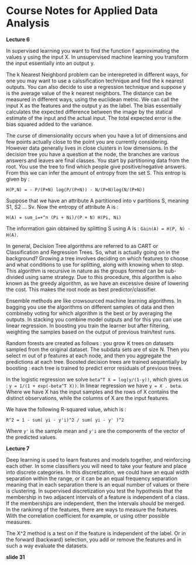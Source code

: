 # Course Notes for Applied Data Analysis

**Lecture 6**

In supervised learning you want to find the function f approximating the values y using the input X. In unsupervised machine learning you transform the input essentially into an output y.

The k Nearest Neighbord problem can be interepreted in different ways, for one you may want to use a calssification technique and find the k nearest outputs. You can also decide to use a regression technique and suppose y is the average value of the k nearest neighbors. The distance can be measured in different ways, using the euclidean metric. We can call the input X as the features and the output y as the label. The bias essentially calculates the expected difference between the image by the statical estimate of the input and the actual input. The total expected error is the bias squared added to the variance. 

The curse of dimensionality occurs when you have a lot of dimensions and few points actually close to the point you are currently considering. However data generally lives in close clusters in low dimensions. In the decision tree you have a question at the node, the branches are various answers and leaves are final classes. You start by partitioning data from the root. You use the tree to find which people give positive/negative answers. From this we can infer the amount of entropy from the set S. This entrop is given by :

```
H(P,N) = - P/(P+N) log(P/(P+N)) - N/(P+N)log(N/(P+N))
```

Suppose that we have an attribute A partitioned into v partitions S, meaning S1, S2 ... Sv. Now the entropy of attribute A is :

```
H(A) = sum_i=+^n (Pi + Ni)/(P + N) H(Pi, Ni)
```

The information gain obtained by splitting S using A is : `Gain(A) = H(P, N) - H(A)`.

In general, Decision Tree algorithms are referred to as CART or Classification and Regression Trees. So, what is actually going on in the background? Growing a tree involves deciding on which features to choose and what conditions to use for splitting, along with knowing when to stop. This algorithm is recursive in nature as the groups formed can be sub-divided using same strategy. Due to this procedure, this algorithm is also known as the greedy algorithm, as we have an excessive desire of lowering the cost. This makes the root node as best predictor/classifier.

Ensemble methods are like crowsourced machine learning algorithms. In bagging you use the algorithms on different samples of data and then combineby voting for which algorithm is the best or by averaging the outputs. In stacking you combine model outputs and for this you can use linear regression. In boosting you train the learner but after filtering, weighting the samples based on the output of previous train/test runs.

Random forests are created as follows : you grow K trees on datasets sampled from the original dataset. The subdata sets are of size N. Then you select m out of p features at each node, and then you aggregate the predictions at each tree. Boosted decision trees are trained sequentially by boosting : each tree is trained to predict error residuals of previous trees.

In the logistic regression we solve `beta^T X = log(y/(1-y))`, which gives us : `y = 1/(1 + exp(-beta^T X))`. In linear regression we have `y = X . beta`. Where we have X has the input samples and the rows of X contains the distinct observations, while the columns of X are the input features.

We have the following R-squared value, which is :

```
R^2 = 1 - sum( yi - y'i)^2 / sum( yi - y' )^2
```

Where `y'` is the sample mean and `y'i` are the components of the vector of the predicted values.

**Lecture 7**

Deep learning is used to learn features and models together, and reinforcing each other. In some classifiers you will need to take your feature and place into discrete categories. In this discretization, we could have an equal width separation within the range, or it can be an equal frequency separation meaning that in each separation there is an equal number of values or there is clustering. In supervised discretization you test the hypothesis that the membership in two adjacent intervals of a feature is independent of a class. If the memberships are independent, then the intervals should be merged. In the rankinng of the features, there are ways to measure the features. With the correlation coefficient for example, or using other possible measures. 

The X^2 method is a test on if the feature is independent of the label. Or in the forward (backward) selection, you add or remove the features and in such a way evaluate the datasets. 

**slide 31**
